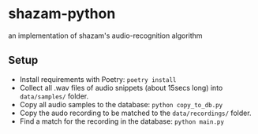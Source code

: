 # shazam-python
an implementation of shazam's audio-recognition algorithm


## Setup
- Install requirements with Poetry: `poetry install`
- Collect all .wav files of audio snippets (about 15secs long) into `data/samples/` folder.
- Copy all audio samples to the database: `python copy_to_db.py`
- Copy the audo recording to be matched to the `data/recordings/` folder.
- Find a match for the recording in the database: `python main.py`